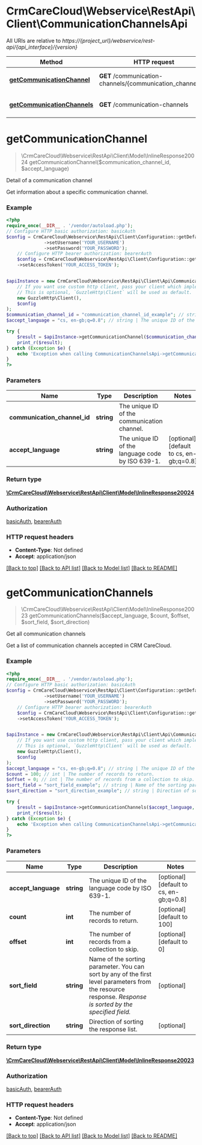 # CrmCareCloud\Webservice\RestApi\Client\CommunicationChannelsApi

All URIs are relative to *https://{project_url}/webservice/rest-api/{api_interface}/{version}*

Method | HTTP request | Description
------------- | ------------- | -------------
[**getCommunicationChannel**](CommunicationChannelsApi.md#getcommunicationchannel) | **GET** /communication-channels/{communication_channel_id} | Detail of a communication channel
[**getCommunicationChannels**](CommunicationChannelsApi.md#getcommunicationchannels) | **GET** /communication-channels | Get all communication channels

# **getCommunicationChannel**
> \CrmCareCloud\Webservice\RestApi\Client\Model\InlineResponse20024 getCommunicationChannel($communication_channel_id, $accept_language)

Detail of a communication channel

Get information about a specific communication channel.

### Example
```php
<?php
require_once(__DIR__ . '/vendor/autoload.php');
// Configure HTTP basic authorization: basicAuth
$config = CrmCareCloud\Webservice\RestApi\Client\Configuration::getDefaultConfiguration()
              ->setUsername('YOUR_USERNAME')
              ->setPassword('YOUR_PASSWORD');
    // Configure HTTP bearer authorization: bearerAuth
    $config = CrmCareCloud\Webservice\RestApi\Client\Configuration::getDefaultConfiguration()
    ->setAccessToken('YOUR_ACCESS_TOKEN');


$apiInstance = new CrmCareCloud\Webservice\RestApi\Client\Api\CommunicationChannelsApi(
    // If you want use custom http client, pass your client which implements `GuzzleHttp\ClientInterface`.
    // This is optional, `GuzzleHttp\Client` will be used as default.
    new GuzzleHttp\Client(),
    $config
);
$communication_channel_id = "communication_channel_id_example"; // string | The unique ID of the communication channel.
$accept_language = "cs, en-gb;q=0.8"; // string | The unique ID of the language code by ISO 639-1.

try {
    $result = $apiInstance->getCommunicationChannel($communication_channel_id, $accept_language);
    print_r($result);
} catch (Exception $e) {
    echo 'Exception when calling CommunicationChannelsApi->getCommunicationChannel: ', $e->getMessage(), PHP_EOL;
}
?>
```

### Parameters

Name | Type | Description  | Notes
------------- | ------------- | ------------- | -------------
 **communication_channel_id** | **string**| The unique ID of the communication channel. |
 **accept_language** | **string**| The unique ID of the language code by ISO 639-1. | [optional] [default to cs, en-gb;q&#x3D;0.8]

### Return type

[**\CrmCareCloud\Webservice\RestApi\Client\Model\InlineResponse20024**](../Model/InlineResponse20024.md)

### Authorization

[basicAuth](../../README.md#basicAuth), [bearerAuth](../../README.md#bearerAuth)

### HTTP request headers

 - **Content-Type**: Not defined
 - **Accept**: application/json

[[Back to top]](#) [[Back to API list]](../../README.md#documentation-for-api-endpoints) [[Back to Model list]](../../README.md#documentation-for-models) [[Back to README]](../../README.md)

# **getCommunicationChannels**
> \CrmCareCloud\Webservice\RestApi\Client\Model\InlineResponse20023 getCommunicationChannels($accept_language, $count, $offset, $sort_field, $sort_direction)

Get all communication channels

Get a list of communication channels accepted in CRM CareCloud.

### Example
```php
<?php
require_once(__DIR__ . '/vendor/autoload.php');
// Configure HTTP basic authorization: basicAuth
$config = CrmCareCloud\Webservice\RestApi\Client\Configuration::getDefaultConfiguration()
              ->setUsername('YOUR_USERNAME')
              ->setPassword('YOUR_PASSWORD');
    // Configure HTTP bearer authorization: bearerAuth
    $config = CrmCareCloud\Webservice\RestApi\Client\Configuration::getDefaultConfiguration()
    ->setAccessToken('YOUR_ACCESS_TOKEN');


$apiInstance = new CrmCareCloud\Webservice\RestApi\Client\Api\CommunicationChannelsApi(
    // If you want use custom http client, pass your client which implements `GuzzleHttp\ClientInterface`.
    // This is optional, `GuzzleHttp\Client` will be used as default.
    new GuzzleHttp\Client(),
    $config
);
$accept_language = "cs, en-gb;q=0.8"; // string | The unique ID of the language code by ISO 639-1.
$count = 100; // int | The number of records to return.
$offset = 0; // int | The number of records from a collection to skip.
$sort_field = "sort_field_example"; // string | Name of the sorting parameter. You can sort by any of the first level parameters from the resource response. *Response is sorted by the specified field.*
$sort_direction = "sort_direction_example"; // string | Direction of sorting the response list.

try {
    $result = $apiInstance->getCommunicationChannels($accept_language, $count, $offset, $sort_field, $sort_direction);
    print_r($result);
} catch (Exception $e) {
    echo 'Exception when calling CommunicationChannelsApi->getCommunicationChannels: ', $e->getMessage(), PHP_EOL;
}
?>
```

### Parameters

Name | Type | Description  | Notes
------------- | ------------- | ------------- | -------------
 **accept_language** | **string**| The unique ID of the language code by ISO 639-1. | [optional] [default to cs, en-gb;q&#x3D;0.8]
 **count** | **int**| The number of records to return. | [optional] [default to 100]
 **offset** | **int**| The number of records from a collection to skip. | [optional] [default to 0]
 **sort_field** | **string**| Name of the sorting parameter. You can sort by any of the first level parameters from the resource response. *Response is sorted by the specified field.* | [optional]
 **sort_direction** | **string**| Direction of sorting the response list. | [optional]

### Return type

[**\CrmCareCloud\Webservice\RestApi\Client\Model\InlineResponse20023**](../Model/InlineResponse20023.md)

### Authorization

[basicAuth](../../README.md#basicAuth), [bearerAuth](../../README.md#bearerAuth)

### HTTP request headers

 - **Content-Type**: Not defined
 - **Accept**: application/json

[[Back to top]](#) [[Back to API list]](../../README.md#documentation-for-api-endpoints) [[Back to Model list]](../../README.md#documentation-for-models) [[Back to README]](../../README.md)

